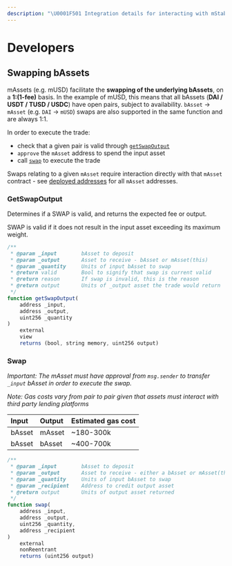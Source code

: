 ```yaml
---
description: "\U0001F501 Integration details for interacting with mStable"
---
```


# Developers

## Swapping bAssets

mAssets \(e.g. mUSD\) facilitate the **swapping of the underlying bAssets**, on a **1:\(1-fee\)** basis. In the example of mUSD, this means that all bAssets \(**DAI / USDT / TUSD / USDC**\) have open pairs, subject to availability. `bAsset` -&gt; `mAsset` \(e.g. `DAI` -&gt; `mUSD`\) swaps are also supported in the same function and are always 1:1.

In order to execute the trade:

* check that a given pair is valid through [`getSwapOutput`](developers.md#getswapoutput)
* `approve` the `mAsset` address to spend the input asset
* call [`swap`](developers.md#swap) to execute the trade

Swaps relating to a given `mAsset` require interaction directly with that `mAsset` contract - see [deployed addresses](deployed-addresses.md) for all `mAsset` addresses.

### GetSwapOutput

Determines if a SWAP is valid, and returns the expected fee or output.

SWAP is valid if it does not result in the input asset exceeding its maximum weight.

```typescript
/**
 * @param _input        bAsset to deposit
 * @param _output       Asset to receive - bAsset or mAsset(this)
 * @param _quantity     Units of input bAsset to swap
 * @return valid        Bool to signify that swap is current valid
 * @return reason       If swap is invalid, this is the reason
 * @return output       Units of _output asset the trade would return
 */
function getSwapOutput(
    address _input,
    address _output,
    uint256 _quantity
)
    external
    view
    returns (bool, string memory, uint256 output)
```

### Swap

_Important: The mAsset must have approval from `msg.sender` to transfer `_input` bAsset in order to execute the swap._

_Note: Gas costs vary from pair to pair given that assets must interact with third party lending platforms_

| Input | Output | Estimated gas cost |
| :--- | :--- | :--- |
| bAsset | mAsset | ~180-300k |
| bAsset | bAsset | ~400-700k |

```typescript
/**
 * @param _input        bAsset to deposit
 * @param _output       Asset to receive - either a bAsset or mAsset(this)
 * @param _quantity     Units of input bAsset to swap
 * @param _recipient    Address to credit output asset
 * @return output       Units of output asset returned
 */
function swap(
    address _input,
    address _output,
    uint256 _quantity,
    address _recipient
)
    external
    nonReentrant
    returns (uint256 output)
```

